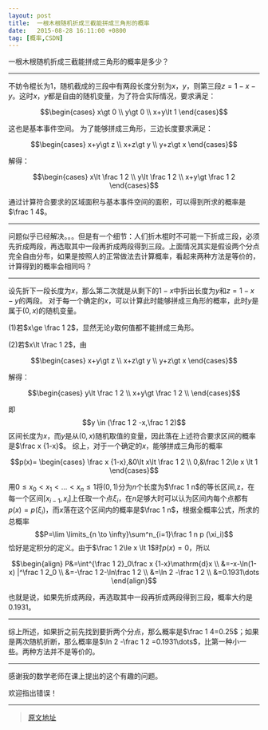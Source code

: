 ```yaml
---
layout: post
title:  一根木根随机折成三截能拼成三角形的概率
date:   2015-08-28 16:11:00 +0800
tag: [概率,CSDN]
---
```


一根木根随机折成三截能拼成三角形的概率是多少？

____

不妨令棍长为$1$，随机截成的三段中有两段长度分别为$x，y$，则第三段$z=1-x-y$。这时$x，y$都是自由的随机变量，为了符合实际情况，要求满足：

$$\begin{cases}
x\gt 0 \\
y\gt 0 \\
x+y\lt 1
\end{cases}$$

这也是基本事件空间。
为了能够拼成三角形，三边长度要求满足：

$$\begin{cases}
x+y\gt z \\
x+z\gt y \\
y+z\gt x
\end{cases}$$

解得：

$$\begin{cases}
x\lt \frac 1 2 \\
y\lt \frac 1 2 \\
x+y\gt \frac 1 2
\end{cases}$$

通过计算符合要求的区域面积与基本事件空间的面积，可以得到所求的概率是$\frac 1 4$。

___

问题似乎已经解决。。。但是有一个细节：人们折木棍时不可能一下折成三段，必须先折成两段，再选取其中一段再折成两段得到三段。上面情况其实是假设两个分点完全自由分布，如果是按照人的正常做法去计算概率，看起来两种方法是等价的，计算得到的概率会相同吗？

___

设先折下一段长度为$x$，那么第二次就是从剩下的$1-x$中折出长度为$y$和$z=1-x-y$的两段。
对于每一个确定的$x$，可以计算此时能够拼成三角形的概率，此时$y$是属于$(0,x)$的随机变量。

$(1)$若$x\ge \frac 1 2$，显然无论$y$取何值都不能拼成三角形。

$(2)$若$x\lt \frac 1 2$，由

$$\begin{cases}
x+y\gt z \\
x+z\gt y \\
y+z\gt x
\end{cases}$$

解得：

$$\begin{cases}
y\lt \frac 1 2 \\
x+y\gt \frac 1 2 \\
\end{cases}$$

即
$$y \in (\frac 1 2 -x,\frac 1 2)$$
区间长度为$x$，而$y$是从$(0,x)$随机取值的变量，因此落在上述符合要求区间的概率是$\frac x {1-x}$。
综上，对于一个确定的$x$，能够拼成三角形的概率

$$p(x)=
\begin{cases}
\frac x {1-x},&0\lt x\lt \frac 1 2 \\
0,&\frac 1 2\le x \lt 1 
\end{cases}$$

用$0\le x_0\lt x_1\lt\dots\lt x_n\le 1$将$(0,1)$分为$n$个长度为$\frac 1 n$的等长区间,z，在每一个区间$[x_{i-1},x_i]$上任取一个点$\xi_i$，在$n$足够大时可以认为区间内每个点都有$p(x)=p(\xi_i)$，而$x$落在这个区间内的概率是$\frac 1 n$，根据全概率公式，所求的总概率
$$P=\lim \limits_{n \to \infty}\sum^n_{i=1}\frac 1 n p
(\xi_i)$$
恰好是定积分的定义。由于$\frac 1 2\le x \lt 1$时$p(x)=0$，所以

$$\begin{align}
P&=\int^{\frac 1 2}_0\frac x {1-x}\mathrm{d}x \\
&=-x-\ln(1-x) |^\frac 1 2_0 \\
&=-\frac 1 2-\ln\frac 1 2 \\
&=\ln 2 -\frac 1 2 \\
&=0.1931\dots
\end{align}$$

也就是说，如果先折成两段，再选取其中一段再折成两段得到三段，概率大约是$0.1931$。

___

综上所述，如果折之前先找到要折两个分点，那么概率是$\frac 1 4=0.25$；如果是两次随机折断，那么概率是$\ln 2 -\frac 1 2 
=0.1931\dots$，比第一种小一些。两种方法并不是等价的。

___

感谢我的数学老师在课上提出的这个有趣的问题。


欢迎指出错误！

***
> [原文地址](http://blog.csdn.net/sdlyyxy/article/details/48052799)